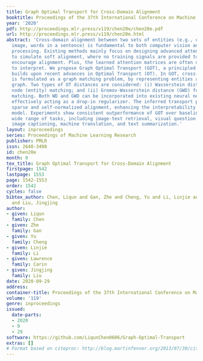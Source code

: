 ```yaml
---
title: Graph Optimal Transport for Cross-Domain Alignment
booktitle: Proceedings of the 37th International Conference on Machine Learning
year: '2020'
pdf: http://proceedings.mlr.press/v119/chen20e/chen20e.pdf
url: http://proceedings.mlr.press/v119/chen20e.html
abstract: 'Cross-domain alignment between two sets of entities (e.g., objects in an
  image, words in a sentence) is fundamental to both computer vision and natural language
  processing. Existing methods mainly focus on designing advanced attention mechanisms
  to simulate soft alignment, where no training signals are provided to explicitly
  encourage alignment. Plus, the learned attention matrices are often dense and difficult
  to interpret. We propose Graph Optimal Transport (GOT), a principled framework that
  builds upon recent advances in Optimal Transport (OT). In GOT, cross-domain alignment
  is formulated as a graph matching problem, by representing entities as a dynamically-constructed
  graph. Two types of OT distances are considered: (i) Wasserstein distance (WD) for
  node (entity) matching; and (ii) Gromov-Wasserstein distance (GWD) for edge (structure)
  matching. Both WD and GWD can be incorporated into existing neural network models,
  effectively acting as a drop-in regularizer. The inferred transport plan also yields
  sparse and self-normalized alignment, enhancing the interpretability of the learned
  model. Experiments show consistent outperformance of GOT over baselines across a
  wide range of tasks, including image-text retrieval, visual question answering,
  image captioning, machine translation, and text summarization.'
layout: inproceedings
series: Proceedings of Machine Learning Research
publisher: PMLR
issn: 2640-3498
id: chen20e
month: 0
tex_title: Graph Optimal Transport for Cross-Domain Alignment
firstpage: 1542
lastpage: 1553
page: 1542-1553
order: 1542
cycles: false
bibtex_author: Chen, Liqun and Gan, Zhe and Cheng, Yu and Li, Linjie and Carin, Lawrence
  and Liu, Jingjing
author:
- given: Liqun
  family: Chen
- given: Zhe
  family: Gan
- given: Yu
  family: Cheng
- given: Linjie
  family: Li
- given: Lawrence
  family: Carin
- given: Jingjing
  family: Liu
date: 2020-09-29
address: 
container-title: Proceedings of the 37th International Conference on Machine Learning
volume: '119'
genre: inproceedings
issued:
  date-parts:
  - 2020
  - 9
  - 29
software: https://github.com/LiqunChen0606/Graph-Optimal-Transport
extras: []
# Format based on citeproc: http://blog.martinfenner.org/2013/07/30/citeproc-yaml-for-bibliographies/
---
```


